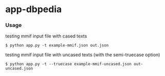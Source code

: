 # app-dbpedia

### Usage

testing mmif input file with cased texts

```
$ python app.py -t example-mmif.json out.json
```

testing mmif input file with uncased texts (with the semi-truecase option)

```
$ python app.py -t --truecase example-mmif-uncased.json out-uncased.json
```

